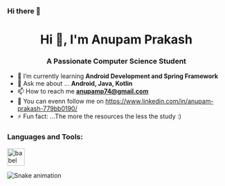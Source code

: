 ### Hi there 👋

<h1 align="center">Hi 👋, I'm Anupam Prakash</h1>
<h3 align="center">A Passionate Computer Science Student</h3>

- 🌱 I’m currently learning **Android Development and Spring Framework** 
- 💬 Ask me about ... **Android, Java, Kotlin**
- 📫 How to reach me **anupamp74@gmail.com**
- 👯 You can evenn follow me on https://www.linkedin.com/in/anupam-prakash-779bb0190/
- ⚡ Fun fact: ...The more the resources the less the study :)

<h3 align="left">Languages and Tools:</h3>

<p align="left"> <a href="https://babeljs.io/" target="_blank"> <img src="https://www.vectorlogo.zone/logos/babeljs/babeljs-icon.svg" alt="babel" width="40" height="40"/> </a>









![Snake animation](https://github.com/Akshat0410/Akshat0410/blob/output/github-contribution-grid-snake.svg)

<!--
**Akshat0410/Akshat0410** is a ✨ _special_ ✨ repository because its `README.md` (this file) appears on your GitHub profile.

Here are some ideas to get you started:

 🔭 I’m currently working on ...Android Development Project
- 🌱 I’m currently learning ...Spring and Android 
- 👯 I’m looking to collaborate on ...
- 🤔 I’m looking for help with ...
- 💬 Ask me about ...Android Java
- 📫 How to reach me: ...https://www.linkedin.com/in/anupam-prakash-779bb0190/ or drop a mail on anupamp74@gmail.com
- 😄 Pronouns: ...
- ⚡ Fun fact: ...The more the resources the less the study :)
-->

